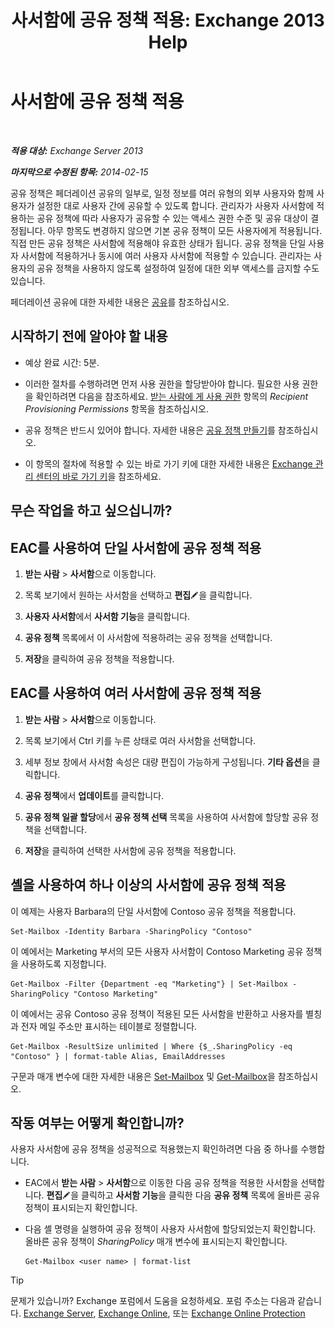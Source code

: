 ﻿---
title: '사서함에 공유 정책 적용: Exchange 2013 Help'
TOCTitle: 사서함에 공유 정책 적용
ms:assetid: dd4cc765-8469-4176-bb6e-d5b0f5235927
ms:mtpsurl: https://technet.microsoft.com/ko-kr/library/JJ657501(v=EXCHG.150)
ms:contentKeyID: 50484306
ms.date: 05/22/2018
mtps_version: v=EXCHG.150
ms.translationtype: MT
---

# 사서함에 공유 정책 적용

 

_**적용 대상:** Exchange Server 2013_

_**마지막으로 수정된 항목:** 2014-02-15_

공유 정책은 페더레이션 공유의 일부로, 일정 정보를 여러 유형의 외부 사용자와 함께 사용자가 설정한 대로 사용자 간에 공유할 수 있도록 합니다. 관리자가 사용자 사서함에 적용하는 공유 정책에 따라 사용자가 공유할 수 있는 액세스 권한 수준 및 공유 대상이 결정됩니다. 아무 항목도 변경하지 않으면 기본 공유 정책이 모든 사용자에게 적용됩니다. 직접 만든 공유 정책은 사서함에 적용해야 유효한 상태가 됩니다. 공유 정책을 단일 사용자 사서함에 적용하거나 동시에 여러 사용자 사서함에 적용할 수 있습니다. 관리자는 사용자의 공유 정책을 사용하지 않도록 설정하여 일정에 대한 외부 액세스를 금지할 수도 있습니다.

페더레이션 공유에 대한 자세한 내용은 [공유](sharing-exchange-2013-help.md)를 참조하십시오.

## 시작하기 전에 알아야 할 내용

  - 예상 완료 시간: 5분.

  - 이러한 절차를 수행하려면 먼저 사용 권한을 할당받아야 합니다. 필요한 사용 권한을 확인하려면 다음을 참조하세요. [받는 사람에 게 사용 권한](recipients-permissions-exchange-2013-help.md) 항목의 *Recipient Provisioning Permissions* 항목을 참조하십시오.

  - 공유 정책은 반드시 있어야 합니다. 자세한 내용은 [공유 정책 만들기](create-a-sharing-policy-exchange-2013-help.md)를 참조하십시오.

  - 이 항목의 절차에 적용할 수 있는 바로 가기 키에 대한 자세한 내용은 [Exchange 관리 센터의 바로 가기 키](keyboard-shortcuts-in-the-exchange-admin-center-exchange-online-protection-help.md)을 참조하세요.

## 무슨 작업을 하고 싶으십니까?

## EAC를 사용하여 단일 사서함에 공유 정책 적용

1.  **받는 사람** \> **사서함**으로 이동합니다.

2.  목록 보기에서 원하는 사서함을 선택하고 **편집**![편집 아이콘](images/JJ218640.6f53ccb2-1f13-4c02-bea0-30690e6ea71d(EXCHG.150).gif "편집 아이콘")을 클릭합니다.

3.  **사용자 사서함**에서 **사서함 기능**을 클릭합니다.

4.  **공유 정책** 목록에서 이 사서함에 적용하려는 공유 정책을 선택합니다.

5.  **저장**을 클릭하여 공유 정책을 적용합니다.

## EAC를 사용하여 여러 사서함에 공유 정책 적용

1.  **받는 사람** \> **사서함**으로 이동합니다.

2.  목록 보기에서 Ctrl 키를 누른 상태로 여러 사서함을 선택합니다.

3.  세부 정보 창에서 사서함 속성은 대량 편집이 가능하게 구성됩니다. **기타 옵션**을 클릭합니다.

4.  **공유 정책**에서 **업데이트**를 클릭합니다.

5.  **공유 정책 일괄 할당**에서 **공유 정책 선택** 목록을 사용하여 사서함에 할당할 공유 정책을 선택합니다.

6.  **저장**을 클릭하여 선택한 사서함에 공유 정책을 적용합니다.

## 셸을 사용하여 하나 이상의 사서함에 공유 정책 적용

이 예제는 사용자 Barbara의 단일 사서함에 Contoso 공유 정책을 적용합니다.

    Set-Mailbox -Identity Barbara -SharingPolicy "Contoso"

이 예에서는 Marketing 부서의 모든 사용자 사서함이 Contoso Marketing 공유 정책을 사용하도록 지정합니다.

    Get-Mailbox -Filter {Department -eq "Marketing"} | Set-Mailbox -SharingPolicy "Contoso Marketing"

이 예에서는 공유 Contoso 공유 정책이 적용된 모든 사서함을 반환하고 사용자를 별칭과 전자 메일 주소만 표시하는 테이블로 정렬합니다.

    Get-Mailbox -ResultSize unlimited | Where {$_.SharingPolicy -eq "Contoso" } | format-table Alias, EmailAddresses

구문과 매개 변수에 대한 자세한 내용은 [Set-Mailbox](https://technet.microsoft.com/ko-kr/library/bb123981\(v=exchg.150\)) 및 [Get-Mailbox](https://technet.microsoft.com/ko-kr/library/bb123685\(v=exchg.150\))을 참조하십시오.

## 작동 여부는 어떻게 확인합니까?

사용자 사서함에 공유 정책을 성공적으로 적용했는지 확인하려면 다음 중 하나를 수행합니다.

  - EAC에서 **받는 사람** \> **사서함**으로 이동한 다음 공유 정책을 적용한 사서함을 선택합니다. **편집**![편집 아이콘](images/JJ218640.6f53ccb2-1f13-4c02-bea0-30690e6ea71d(EXCHG.150).gif "편집 아이콘")을 클릭하고 **사서함 기능**을 클릭한 다음 **공유 정책** 목록에 올바른 공유 정책이 표시되는지 확인합니다.

  - 다음 셸 명령을 실행하여 공유 정책이 사용자 사서함에 할당되었는지 확인합니다. 올바른 공유 정책이 *SharingPolicy* 매개 변수에 표시되는지 확인합니다.
    
        Get-Mailbox <user name> | format-list


> [!TIP]
> 문제가 있습니까? Exchange 포럼에서 도움을 요청하세요. 포럼 주소는 다음과 같습니다. <A href="https://go.microsoft.com/fwlink/p/?linkid=60612">Exchange Server</A>, <A href="https://go.microsoft.com/fwlink/p/?linkid=267542">Exchange Online</A>, 또는 <A href="https://go.microsoft.com/fwlink/p/?linkid=285351">Exchange Online Protection</A>


